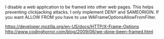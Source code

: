 I disable a web application to be framed into other web pages. This helps preventing clickjacking attacks.
I only implement DENY and SAMEORIGIN. If you want ALLOW FROM you have to use WAFrameOptionsAllowFromFilter.

https://developer.mozilla.org/en-US/docs/HTTP/X-Frame-Options
http://www.codinghorror.com/blog/2009/06/we-done-been-framed.html